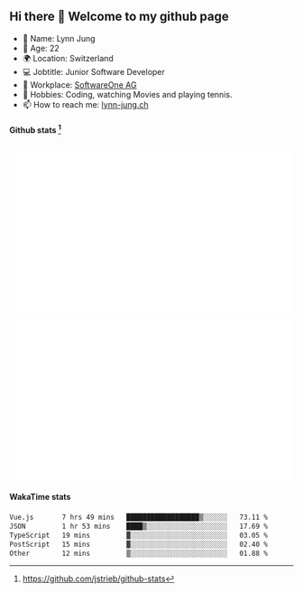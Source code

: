 ## Hi there 👋 Welcome to my github page

- 🧑 Name: Lynn Jung
- 🔞 Age: 22
- 🌍 Location: Switzerland
- 💻 Jobtitle: Junior Software Developer
- 🏢 Workplace: [SoftwareOne AG](https://www.softwareone.com/)
- 🎾 Hobbies: Coding, watching Movies and playing tennis.
- 📫 How to reach me: [lynn-jung.ch](https://lynn-jung.ch/)


#### Github stats [^1]
![](https://github.com/lynn-jung/github-stats/blob/master/generated/overview.svg)  ![](https://github.com/lynn-jung/github-stats/blob/master/generated/languages.svg)


#### WakaTime stats
<!--START_SECTION:waka-->
```text
Vue.js       7 hrs 49 mins   ██████████████████▒░░░░░░   73.11 % 
JSON         1 hr 53 mins    ████▒░░░░░░░░░░░░░░░░░░░░   17.69 % 
TypeScript   19 mins         ▓░░░░░░░░░░░░░░░░░░░░░░░░   03.05 % 
PostScript   15 mins         ▓░░░░░░░░░░░░░░░░░░░░░░░░   02.40 % 
Other        12 mins         ▒░░░░░░░░░░░░░░░░░░░░░░░░   01.88 % 
```
<!--END_SECTION:waka-->

[^1]: https://github.com/jstrieb/github-stats

